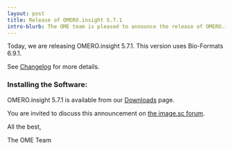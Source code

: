 ```yaml
---
layout: post
title: Release of OMERO.insight 5.7.1
intro-blurb: The OME team is pleased to announce the release of OMERO.insight 5.7.1
---
```


Today, we are releasing OMERO.insight 5.7.1. This version uses Bio-Formats 6.9.1.

See [Changelog](https://github.com/ome/omero-insight/blob/v5.7.1/CHANGELOG.md) for more details.

### Installing the Software:

OMERO.insight 5.7.1 is available from our
[Downloads](https://www.openmicroscopy.org/omero/downloads/) page.

You are invited to discuss this announcement on
[the image.sc forum](https://forum.image.sc/).

All the best,

The OME Team
